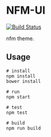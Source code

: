 # NFM-UI

[![Build Status][travis-image]][travis-url]

nfm theme.

## Usage

```shell
# install
npm install
bower install

# run
npm start

# test
npm test

# build
npm run build
```

[travis-image]: https://img.shields.io/travis/nfmteam/nfm-ui.svg?style=flat-square
[travis-url]: https://travis-ci.org/nfmteam/nfm-ui